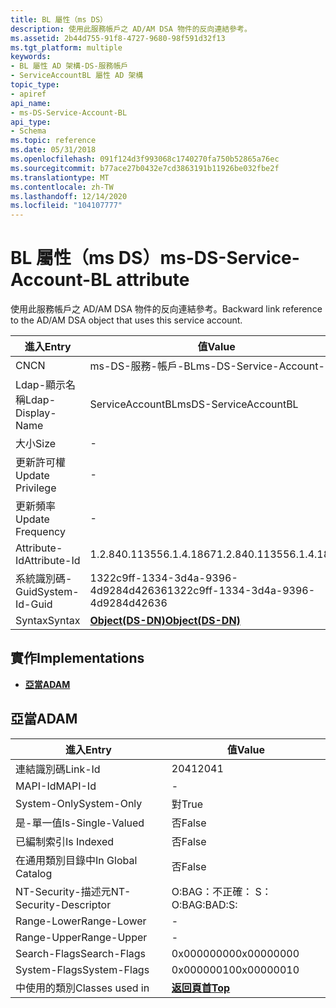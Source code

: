 ```yaml
---
title: BL 屬性（ms DS）
description: 使用此服務帳戶之 AD/AM DSA 物件的反向連結參考。
ms.assetid: 2b44d755-91f8-4727-9680-98f591d32f13
ms.tgt_platform: multiple
keywords:
- BL 屬性 AD 架構-DS-服務帳戶
- ServiceAccountBL 屬性 AD 架構
topic_type:
- apiref
api_name:
- ms-DS-Service-Account-BL
api_type:
- Schema
ms.topic: reference
ms.date: 05/31/2018
ms.openlocfilehash: 091f124d3f993068c1740270fa750b52865a76ec
ms.sourcegitcommit: b77ace27b0432e7cd3863191b11926be032fbe2f
ms.translationtype: MT
ms.contentlocale: zh-TW
ms.lasthandoff: 12/14/2020
ms.locfileid: "104107777"
---
```

# <a name="ms-ds-service-account-bl-attribute"></a><span data-ttu-id="956f0-105">BL 屬性（ms DS）</span><span class="sxs-lookup"><span data-stu-id="956f0-105">ms-DS-Service-Account-BL attribute</span></span>

<span data-ttu-id="956f0-106">使用此服務帳戶之 AD/AM DSA 物件的反向連結參考。</span><span class="sxs-lookup"><span data-stu-id="956f0-106">Backward link reference to the AD/AM DSA object that uses this service account.</span></span>



| <span data-ttu-id="956f0-107">進入</span><span class="sxs-lookup"><span data-stu-id="956f0-107">Entry</span></span> | <span data-ttu-id="956f0-108">值</span><span class="sxs-lookup"><span data-stu-id="956f0-108">Value</span></span> |
|-------------------|-----------------------------------------|
| <span data-ttu-id="956f0-109">CN</span><span class="sxs-lookup"><span data-stu-id="956f0-109">CN</span></span>                | <span data-ttu-id="956f0-110">ms-DS-服務-帳戶-BL</span><span class="sxs-lookup"><span data-stu-id="956f0-110">ms-DS-Service-Account-BL</span></span>                |
| <span data-ttu-id="956f0-111">Ldap-顯示名稱</span><span class="sxs-lookup"><span data-stu-id="956f0-111">Ldap-Display-Name</span></span> | <span data-ttu-id="956f0-112">ServiceAccountBL</span><span class="sxs-lookup"><span data-stu-id="956f0-112">msDS-ServiceAccountBL</span></span>                   |
| <span data-ttu-id="956f0-113">大小</span><span class="sxs-lookup"><span data-stu-id="956f0-113">Size</span></span>              | \-                                      |
| <span data-ttu-id="956f0-114">更新許可權</span><span class="sxs-lookup"><span data-stu-id="956f0-114">Update Privilege</span></span>  | \-                                      |
| <span data-ttu-id="956f0-115">更新頻率</span><span class="sxs-lookup"><span data-stu-id="956f0-115">Update Frequency</span></span>  | \-                                      |
| <span data-ttu-id="956f0-116">Attribute-Id</span><span class="sxs-lookup"><span data-stu-id="956f0-116">Attribute-Id</span></span>      | <span data-ttu-id="956f0-117">1.2.840.113556.1.4.1867</span><span class="sxs-lookup"><span data-stu-id="956f0-117">1.2.840.113556.1.4.1867</span></span>                 |
| <span data-ttu-id="956f0-118">系統識別碼-Guid</span><span class="sxs-lookup"><span data-stu-id="956f0-118">System-Id-Guid</span></span>    | <span data-ttu-id="956f0-119">1322c9ff-1334-3d4a-9396-4d9284d42636</span><span class="sxs-lookup"><span data-stu-id="956f0-119">1322c9ff-1334-3d4a-9396-4d9284d42636</span></span>    |
| <span data-ttu-id="956f0-120">Syntax</span><span class="sxs-lookup"><span data-stu-id="956f0-120">Syntax</span></span>            | [<span data-ttu-id="956f0-121">**Object(DS-DN)**</span><span class="sxs-lookup"><span data-stu-id="956f0-121">**Object(DS-DN)**</span></span>](s-object-ds-dn.md) |



## <a name="implementations"></a><span data-ttu-id="956f0-122">實作</span><span class="sxs-lookup"><span data-stu-id="956f0-122">Implementations</span></span>

-   [<span data-ttu-id="956f0-123">**亞當**</span><span class="sxs-lookup"><span data-stu-id="956f0-123">**ADAM**</span></span>](#adam)

## <a name="adam"></a><span data-ttu-id="956f0-124">亞當</span><span class="sxs-lookup"><span data-stu-id="956f0-124">ADAM</span></span>



| <span data-ttu-id="956f0-125">進入</span><span class="sxs-lookup"><span data-stu-id="956f0-125">Entry</span></span> | <span data-ttu-id="956f0-126">值</span><span class="sxs-lookup"><span data-stu-id="956f0-126">Value</span></span> |
|------------------------|---------------------------------|
| <span data-ttu-id="956f0-127">連結識別碼</span><span class="sxs-lookup"><span data-stu-id="956f0-127">Link-Id</span></span>                | <span data-ttu-id="956f0-128">2041</span><span class="sxs-lookup"><span data-stu-id="956f0-128">2041</span></span>                            |
| <span data-ttu-id="956f0-129">MAPI-Id</span><span class="sxs-lookup"><span data-stu-id="956f0-129">MAPI-Id</span></span>                | \-                              |
| <span data-ttu-id="956f0-130">System-Only</span><span class="sxs-lookup"><span data-stu-id="956f0-130">System-Only</span></span>            | <span data-ttu-id="956f0-131">對</span><span class="sxs-lookup"><span data-stu-id="956f0-131">True</span></span>                            |
| <span data-ttu-id="956f0-132">是-單一值</span><span class="sxs-lookup"><span data-stu-id="956f0-132">Is-Single-Valued</span></span>       | <span data-ttu-id="956f0-133">否</span><span class="sxs-lookup"><span data-stu-id="956f0-133">False</span></span>                           |
| <span data-ttu-id="956f0-134">已編制索引</span><span class="sxs-lookup"><span data-stu-id="956f0-134">Is Indexed</span></span>             | <span data-ttu-id="956f0-135">否</span><span class="sxs-lookup"><span data-stu-id="956f0-135">False</span></span>                           |
| <span data-ttu-id="956f0-136">在通用類別目錄中</span><span class="sxs-lookup"><span data-stu-id="956f0-136">In Global Catalog</span></span>      | <span data-ttu-id="956f0-137">否</span><span class="sxs-lookup"><span data-stu-id="956f0-137">False</span></span>                           |
| <span data-ttu-id="956f0-138">NT-Security-描述元</span><span class="sxs-lookup"><span data-stu-id="956f0-138">NT-Security-Descriptor</span></span> | <span data-ttu-id="956f0-139">O:BAG：不正確： S：</span><span class="sxs-lookup"><span data-stu-id="956f0-139">O:BAG:BAD:S:</span></span>                    |
| <span data-ttu-id="956f0-140">Range-Lower</span><span class="sxs-lookup"><span data-stu-id="956f0-140">Range-Lower</span></span>            | \-                              |
| <span data-ttu-id="956f0-141">Range-Upper</span><span class="sxs-lookup"><span data-stu-id="956f0-141">Range-Upper</span></span>            | \-                              |
| <span data-ttu-id="956f0-142">Search-Flags</span><span class="sxs-lookup"><span data-stu-id="956f0-142">Search-Flags</span></span>           | <span data-ttu-id="956f0-143">0x00000000</span><span class="sxs-lookup"><span data-stu-id="956f0-143">0x00000000</span></span>                      |
| <span data-ttu-id="956f0-144">System-Flags</span><span class="sxs-lookup"><span data-stu-id="956f0-144">System-Flags</span></span>           | <span data-ttu-id="956f0-145">0x00000010</span><span class="sxs-lookup"><span data-stu-id="956f0-145">0x00000010</span></span>                      |
| <span data-ttu-id="956f0-146">中使用的類別</span><span class="sxs-lookup"><span data-stu-id="956f0-146">Classes used in</span></span>        | [<span data-ttu-id="956f0-147">**返回頁首**</span><span class="sxs-lookup"><span data-stu-id="956f0-147">**Top**</span></span>](c-top.md)<br/> |



 

 





